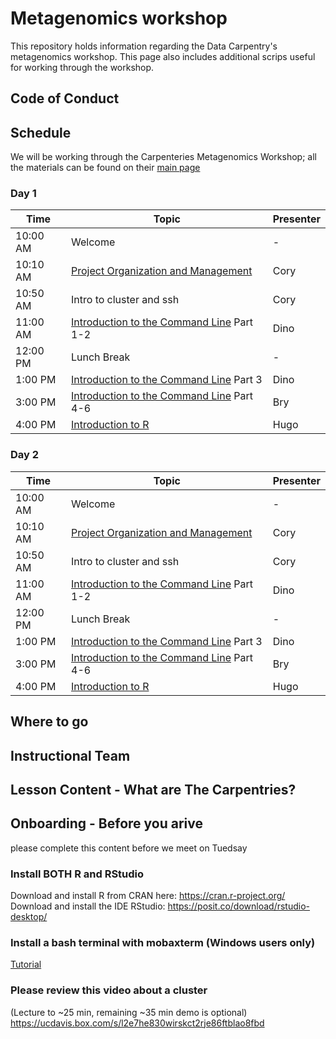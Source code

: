 # Metagenomics workshop
This repository holds information regarding the Data Carpentry's metagenomics workshop. This page also includes additional scrips useful for working through the workshop.

## Code of Conduct

## Schedule
We will be working through the Carpenteries Metagenomics Workshop; all the materials can be found on their [main page](https://carpentries-lab.github.io/metagenomics-workshop/)

### Day 1
| Time     | Topic                                                                                                                                                          | Presenter |
|----------|----------------------------------------------------------------------------------------------------------------------------------------------------------------|-----------|
| 10:00 AM | Welcome                                                                                                                                                        | -         |
| 10:10 AM | [Project Organization and Management](https://carpentries-lab.github.io/metagenomics-organization/)                                                            | Cory      |
| 10:50 AM | Intro to cluster and ssh                                                                                                                                       | Cory      |
| 11:00 AM | [Introduction to the Command Line](https://carpentries-incubator.github.io/shell-metagenomics/) Part 1-2                                                       | Dino      |
| 12:00 PM | Lunch Break                                                                                                                                                    | -         |
| 1:00 PM  | [Introduction to the Command Line](https://carpentries-incubator.github.io/shell-metagenomics/) Part 3                                                         | Dino      |
| 3:00 PM  | [Introduction to the Command Line](https://carpentries-incubator.github.io/shell-metagenomics/) Part 4-6                                                       | Bry       |
| 4:00 PM  | [Introduction to R](https://carpentries-incubator.github.io/introduction-to-R-for-metagenomics/)                                                               | Hugo      |

### Day 2

| Time     | Topic                                                                                                                                                          | Presenter |
|----------|----------------------------------------------------------------------------------------------------------------------------------------------------------------|-----------|
| 10:00 AM | Welcome                                                                                                                                                        | -         |
| 10:10 AM | [Project Organization and Management](https://carpentries-lab.github.io/metagenomics-organization/)                                                            | Cory      |
| 10:50 AM | Intro to cluster and ssh                                                                                                                                       | Cory      |
| 11:00 AM | [Introduction to the Command Line](https://carpentries-incubator.github.io/shell-metagenomics/) Part 1-2                                                       | Dino      |
| 12:00 PM | Lunch Break                                                                                                                                                    | -         |
| 1:00 PM  | [Introduction to the Command Line](https://carpentries-incubator.github.io/shell-metagenomics/) Part 3                                                         | Dino      |
| 3:00 PM  | [Introduction to the Command Line](https://carpentries-incubator.github.io/shell-metagenomics/) Part 4-6                                                       | Bry       |
| 4:00 PM  | [Introduction to R](https://carpentries-incubator.github.io/introduction-to-R-for-metagenomics/)                                                               | Hugo      |



## Where to go

## Instructional Team

## Lesson Content - What are The Carpentries?

## Onboarding - Before you arive
please complete this content before we meet on Tuedsay
###  Install BOTH R and RStudio
Download and install R from CRAN here: https://cran.r-project.org/
Download and install the IDE RStudio: https://posit.co/download/rstudio-desktop/
###  Install a bash terminal with mobaxterm (Windows users only)
[Tutorial](https://mobaxterm.mobatek.net/)
### Please review this video about a cluster
(Lecture to ~25 min, remaining ~35 min demo is optional)
https://ucdavis.box.com/s/l2e7he830wirskct2rje86ftblao8fbd



